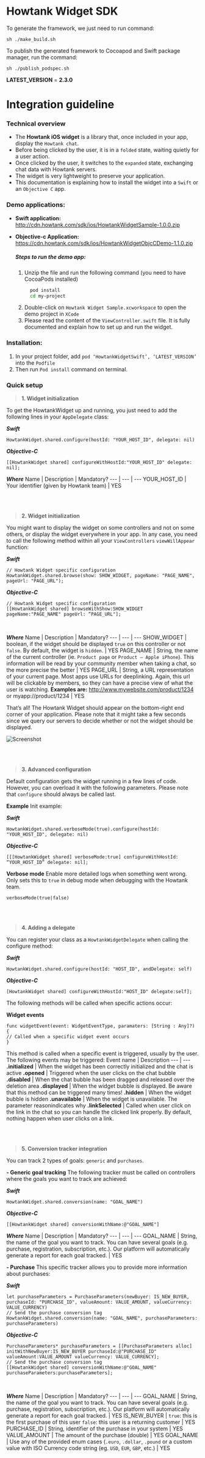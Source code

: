 # Howtank Widget SDK
To generate the framework, we just need to run command:

```
sh ./make_build.sh
```

To publish the generated framework to Cocoapod and Swift package manager, run the command:
```
sh ./publish_podspec.sh
```


**LATEST_VERSION** = **2.3.0**

# Integration guideline

### Technical overview
- The **Howtank iOS widget** is a library that, once included in your app, display the `Howtank chat`. 
- Before being clicked by the user, it is in a `folded` state, waiting quietly for a user action.
- Once clicked by the user, it switches to the `expanded` state, exchanging chat data with Howtank servers.
- The widget is very lightweight to preserve your application.
- This documentation is explaining how to install the widget into a `Swift` or an `Objective C` app.

### Demo applications:
- **Swift application:** http://cdn.howtank.com/sdk/ios/HowtankWidgetSample-1.0.0.zip
- **Objective-c Application:** https://cdn.howtank.com/sdk/ios/HowtankWidgetObjcCDemo-1.1.0.zip
   
    ##### Steps to run the demo app:
    1. Unzip the file and run the following command (you need to have CocoaPods installed)
        ```bash
          pod install
          cd my-project
        ```
    2. Double-click on ``Howtank Widget Sample.xcworkspace`` to open the demo project in `XCode`
    3. Please read the content of the `ViewController.swift` file. It is fully documented and explain how to set up and run the widget.
    
### Installation:
1. In your project folder, add ``pod ‘HowtankWidgetSwift’, ‘LATEST_VERSION’`` into the ``Podfile``
2. Then run ``Pod install`` command on terminal.

### Quick setup
>**1. Widget initialization**

To get the HowtankWidget up and running, you just need to add the following lines in your `AppDelegate` class:

***Swift***
```
HowtankWidget.shared.configure(hostId: "YOUR_HOST_ID", delegate: nil)
```

***Objective-C***
```
[[HowtankWidget shared] configureWithHostId:"YOUR_HOST_ID" delegate: nil];
```

***Where***
Name | Description | Mandatory?
--- | --- | ---
YOUR_HOST_ID | Your identifier (given by Howtank team) | YES 

</br>
</br>

>**2. Widget initialization**

You might want to display the widget on some controllers and not on some others, or display the widget everywhere in your app. In any case, you need to call the following method within all your `ViewControllers` `viewWillAppear` function:

***Swift***
```
// Howtank Widget specific configuration
HowtankWidget.shared.browse(show: SHOW_WIDGET, pageName: "PAGE_NAME", pageUrl: "PAGE_URL");
```

***Objective-C***
```
// Howtank Widget specific configuration
[[HowtankWidget shared] browseWithShow:SHOW_WIDGET pageName:"PAGE_NAME" pageUrl: “PAGE_URL"];
```
</br>

***Where***
Name | Description | Mandatory?
--- | --- | ---
SHOW_WIDGET | boolean, if the widget should be displayed `true` on this controller or not `false`. By default, the widget is `hidden`. | YES 
PAGE_NAME | String, the name of the current controller (ie. `Product page` or `Product – Apple iPhone`). This information will be read by your community member when taking a chat, so the more precise the better | YES 
PAGE_URL | String, a URL representation of your current page. Most apps use URLs for deeplinking. Again, this url will be clickable by members, so they can have a precise view of what the user is watching. **Examples are:** http://www.mywebsite.com/product/1234 or myapp://product/1234 | YES 

That’s all! The Howtank Widget should appear on the bottom-right end corner of your application. Please note that it might take a few seconds since we query our servers to decide whether or not the widget should be displayed.

![Screenshot](./assets/ic_bubble.png)

</br>
</br>

>**3. Advanced configuration**

Default configuration gets the widget running in a few lines of code. However, you can overload it with the following parameters.
Please note that `configure` should always be called last.

**Example**
Init example:

***Swift***
```
HowtankWidget.shared.verboseMode(true).configure(hostId: "YOUR_HOST_ID", delegate: nil)
```

***Objective-C***
```
[[[HowtankWidget shared] verboseMode:true] configureWithHostId: “YOUR_HOST_ID” delegate: nil];
```


**Verbose mode**
Enable more detailed logs when something went wrong. Only sets this to `true` in debug mode when debugging with the Howtank team.

```
verboseMode(true|false)
```

</br>
</br>

> **4. Adding a delegate**

You can register your class as a `HowtankWidgetDelegate` when calling the configure method:

***Swift***
```
HowtankWidget.shared.configure(hostId: "HOST_ID", andDelegate: self)
```

***Objective-C***
```
[HowtankWidget shared] configureWithHostId:"HOST_ID" delegate:self];
```

The following methods will be called when specific actions occur:


**Widget events**
```
func widgetEvent(event: WidgetEventType, paramaters: [String : Any]?) {
// Called when a specific widget event occurs
}
````
This method is called when a specific event is triggered, usually by the user. The following events may be triggered:
Event name | Description
--- | --- 
**.initialized** | When the widget has been correctly initialized and the chat is active 
**.opened** | Triggered when the user clicks on the chat bubble 
**.disabled** | When the chat bubble has been dragged and released over the deletion area 
**.displayed** | When the widget bubble is displayed. Be aware that this method can be triggered many times! 
**.hidden** | When the widget bubble is hidden
**.unavailable** | When the widget is unavailable. The parameter reasonindicates why
**.linkSelected** | Called when user click on the link in the chat so you can handle the clicked link properly. By default, nothing happen when user clicks on a link.

</br>
</br>

>**5. Conversion tracker integration**

You can track 2 types of goals: `generic` and `purchases`.

  **- Generic goal tracking**
  The following tracker must be called on controllers where the goals you want to track are achieved:

  ***Swift***
```
HowtankWidget.shared.conversion(name: "GOAL_NAME")
```

***Objective-C***
```
[[HowtankWidget shared] conversionWithName:@"GOAL_NAME"]
```

***Where***
Name | Description | Mandatory?
--- | --- | ---
GOAL_NAME | String, the name of the goal you want to track. You can have several goals (e.g. purchase, registration, subscription, etc.). Our platform will automatically generate a report for each goal tracked. | YES 

  **- Purchase**
  This specific tracker allows you to provide more information about purchases:

 ***Swift***
  ```
  let purchaseParameters = PurchaseParameters(newBuyer: IS_NEW_BUYER, purchaseId: "PURCHASE_ID", valueAmount: VALUE_AMOUNT, valueCurrency: VALUE_CURRENCY)
  // Send the purchase conversion tag
  HowtankWidget.shared.conversion(name: "GOAL_NAME", purchaseParameters: purchaseParameters)
  ```

  ***Objective-C***
  ```
  PurchaseParameters* purchaseParameters = [[PurchaseParameters alloc] initWithNewBuyer:IS_NEW_BUYER purchaseId:@"PURCHASE_ID" valueAmount:VALUE_AMOUNT valueCurrency: VALUE_CURRENCY];
  // Send the purchase conversion tag
  [[HowtankWidget shared] conversionWithName:@"GOAL_NAME" purchaseParameters:purchaseParameters];
  ```
</br>

***Where***
Name | Description | Mandatory?
--- | --- | ---
GOAL_NAME | String, the name of the goal you want to track. You can have several goals (e.g. purchase, registration, subscription, etc.). Our platform will automatically generate a report for each goal tracked. | YES
IS_NEW_BUYER | `true`: this is the first purchase of this user `false`: this user is a returning customer | YES
PURCHASE_ID | String, identifier of the purchase in your system | YES
VALUE_AMOUNT | The amount of the purchase (double) | YES
GOAL_NAME | Use any of the provided enum cases (`.euro`, `.dollar`, `.pound` or a custom value with ISO Currency code string (eg. `USD`, `EUR`, `GBP`, etc.) | YES








    


